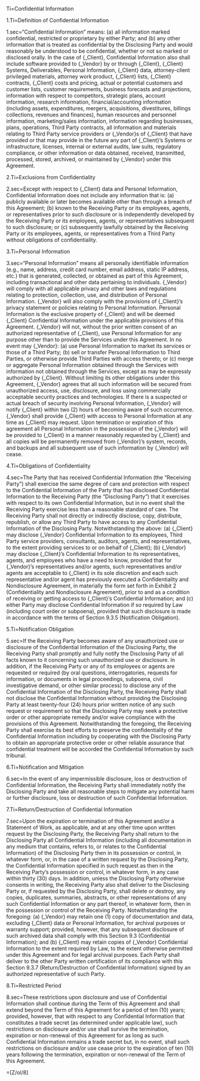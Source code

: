 Ti=Confidential Information

1.Ti=Definition of Confidential Information

1.sec=“Confidential Information” means: (a) all information marked confidential, restricted or proprietary by either Party; and (b) any other information that is treated as confidential by the Disclosing Party and would reasonably be understood to be confidential, whether or not so marked or disclosed orally. In the case of {_Client}, Confidential Information also shall include software provided to {_Vendor} by or through {_Client}, {_Client} Systems, Deliverables, Personal Information, {_Client} data, attorney-client privileged materials, attorney work product, {_Client} lists, {_Client} contracts, {_Client} costs and pricing, actual or potential customers and customer lists, customer requirements, business forecasts and projections, information with respect to competitors, strategic plans, account information, research information, financial/accounting information (including assets, expenditures, mergers, acquisitions, divestitures, billings collections, revenues and finances), human resources and personnel information, marketing/sales information, information regarding businesses, plans, operations, Third Party contracts, all information and materials relating to Third Party service providers or {_Vendor}s of {_Client} that have provided or that may provide in the future any part of {_Client}’s Systems or infrastructure, licenses, internal or external audits, law suits, regulatory compliance, or other information or data obtained, received, transmitted, processed, stored, archived, or maintained by {_Vendor} under this Agreement.

2.Ti=Exclusions from Confidentiality

2.sec=Except with respect to {_Client} data and Personal Information, Confidential Information does not include any information that is: (a) publicly available or later becomes available other than through a breach of this Agreement; (b) known to the Receiving Party or its employees, agents, or representatives prior to such disclosure or is independently developed by the Receiving Party or its employees, agents, or representatives subsequent to such disclosure; or (c) subsequently lawfully obtained by the Receiving Party or its employees, agents, or representatives from a Third Party without obligations of confidentiality.

3.Ti=Personal Information

3.sec=“Personal Information” means all personally identifiable information (e.g., name, address, credit card number, email address, static IP address, etc.) that is generated, collected, or obtained as part of this Agreement, including transactional and other data pertaining to individuals. {_Vendor} will comply with all applicable privacy and other laws and regulations relating to protection, collection, use, and distribution of Personal Information. {_Vendor} will also comply with the provisions of {_Client}’s privacy statement or policies relating to Personal Information. Personal Information is the exclusive property of {_Client} and will be deemed {_Client} Confidential Information under the applicable provisions of this Agreement. {_Vendor} will not, without the prior written consent of an authorized representative of {_Client}, use Personal Information for any purpose other than to provide the Services under this Agreement. In no event may {_Vendor}: (a) use Personal Information to market its services or those of a Third Party; (b) sell or transfer Personal Information to Third Parties, or otherwise provide Third Parties with access thereto; or (c) merge or aggregate Personal Information obtained through the Services with information not obtained through the Services, except as may be expressly authorized by {_Client}. Without limiting its other obligations under this Agreement, {_Vendor} agrees that all such information will be secured from unauthorized access, use, disclosure, and loss using commercially acceptable security practices and technologies. If there is a suspected or actual breach of security involving Personal Information, {_Vendor} will notify {_Client} within two (2) hours of becoming aware of such occurrence. {_Vendor} shall provide {_Client} with access to Personal Information at any time as {_Client} may request. Upon termination or expiration of this agreement all Personal Information in the possession of the {_Vendor} will be provided to {_Client} in a manner reasonably requested by {_Client} and all copies will be permanently removed from {_Vendor}’s system, records, and backups and all subsequent use of such information by {_Vendor} will cease.

4.Ti=Obligations of Confidentiality

4.sec=The Party that has received Confidential Information (the “Receiving Party”) shall exercise the same degree of care and protection with respect to the Confidential Information of the Party that has disclosed Confidential Information to the Receiving Party (the “Disclosing Party”) that it exercises with respect to its own Confidential Information, but in no event shall the Receiving Party exercise less than a reasonable standard of care. The Receiving Party shall not directly or indirectly disclose, copy, distribute, republish, or allow any Third Party to have access to any Confidential Information of the Disclosing Party. Notwithstanding the above: (a) {_Client} may disclose {_Vendor} Confidential Information to its employees, Third Party service providers, consultants, auditors, agents, and representatives, to the extent providing services to or on behalf of {_Client}; (b) {_Vendor} may disclose {_Client}’s Confidential Information to its representatives, agents, and employees who have a need to know, provided that for {_Vendor}’s representatives and/or agents, such representatives and/or agents are acceptable to {_Client} in its sole discretion and each such representative and/or agent has previously executed a Confidentiality and Nondisclosure Agreement, in materially the form set forth in Exhibit 2 (Confidentiality and Nondisclosure Agreement), prior to and as a condition of receiving or getting access to {_Client}’s Confidential Information; and (c) either Party may disclose Confidential Information if so required by Law (including court order or subpoena), provided that such disclosure is made in accordance with the terms of Section 9.3.5 (Notification Obligation).

5.Ti=Notification Obligation

5.sec=If the Receiving Party becomes aware of any unauthorized use or disclosure of the Confidential Information of the Disclosing Party, the Receiving Party shall promptly and fully notify the Disclosing Party of all facts known to it concerning such unauthorized use or disclosure. In addition, if the Receiving Party or any of its employees or agents are requested or required (by oral questions, interrogatories, requests for information, or documents in legal proceedings, subpoena, civil investigative demand, or other similar process) to disclose any of the Confidential Information of the Disclosing Party, the Receiving Party shall not disclose the Confidential Information without providing the Disclosing Party at least twenty-four (24) hours prior written notice of any such request or requirement so that the Disclosing Party may seek a protective order or other appropriate remedy and/or waive compliance with the provisions of this Agreement. Notwithstanding the foregoing, the Receiving Party shall exercise its best efforts to preserve the confidentiality of the Confidential Information including by cooperating with the Disclosing Party to obtain an appropriate protective order or other reliable assurance that confidential treatment will be accorded the Confidential Information by such tribunal.

6.Ti=Notification and Mitigation

6.sec=In the event of any impermissible disclosure, loss or destruction of Confidential Information, the Receiving Party shall immediately notify the Disclosing Party and take all reasonable steps to mitigate any potential harm or further disclosure, loss or destruction of such Confidential Information.

7.Ti=Return/Destruction of Confidential Information

7.sec=Upon the expiration or termination of this Agreement and/or a Statement of Work, as applicable, and at any other time upon written request by the Disclosing Party, the Receiving Party shall return to the Disclosing Party all Confidential Information (including all documentation in any medium that contains, refers to, or relates to the Confidential Information) of the Disclosing Party then in its possession or control, in whatever form, or, in the case of a written request by the Disclosing Party, the Confidential Information specified in such request as then in the Receiving Party’s possession or control, in whatever form, in any case within thirty (30) days. In addition, unless the Disclosing Party otherwise consents in writing, the Receiving Party also shall deliver to the Disclosing Party or, if requested by the Disclosing Party, shall delete or destroy, any copies, duplicates, summaries, abstracts, or other representations of any such Confidential Information or any part thereof, in whatever form, then in the possession or control of the Receiving Party. Notwithstanding the foregoing: (a) {_Vendor} may retain one (1) copy of documentation and data, excluding {_Client} data or Personal Information, for archival purposes or warranty support; provided, however, that any subsequent disclosure of such archived data shall comply with this Section 9.3 (Confidential Information); and (b) {_Client} may retain copies of {_Vendor} Confidential Information to the extent required by Law, to the extent otherwise permitted under this Agreement and for legal archival purposes. Each Party shall deliver to the other Party written certification of its compliance with this Section 9.3.7 (Return/Destruction of Confidential Information) signed by an authorized representative of such Party.

8.Ti=Restricted Period

8.sec=These restrictions upon disclosure and use of Confidential Information shall continue during the Term of this Agreement and shall extend beyond the Term of this Agreement for a period of ten (10) years; provided, however, that with respect to any Confidential Information that constitutes a trade secret (as determined under applicable law), such restrictions on disclosure and/or use shall survive the termination, expiration or non-renewal of this Agreement for as long as such Confidential Information remains a trade secret but, in no event, shall such restrictions on disclosure and/or use cease prior to the expiration of ten (10) years following the termination, expiration or non-renewal of the Term of this Agreement.

=[Z/ol/8]
